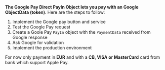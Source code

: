 **The Google Pay Direct PayIn Object lets you pay with an Google ObjectData (token)**. Here are the steps to follow:

1. Implement the Google pay button and service
2. Test the Google Pay request
3. Create a Goole Pay `PayIn` object with the `PaymentData` received from Google response
4. Ask Google for validation
5. Implement the production environment

For now only payment in **EUR** and with a **CB, VISA or MasterCard** card from bank which support Apple Pay.